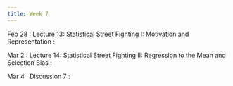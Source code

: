 ```yaml
---
title: Week 7
---
```


Feb 28
: Lecture 13: Statistical Street Fighting I: Motivation and Representation
    :   

Mar 2
: Lecture 14: Statistical Street Fighting II: Regression to the Mean and Selection Bias
    :   

Mar 4
: Discussion 7
    :   